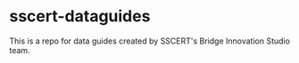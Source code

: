 # sscert-dataguides
This is a repo for data guides created by SSCERT's Bridge Innovation Studio team. 
